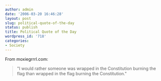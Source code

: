 ```yaml
---
author: admin
date: '2006-03-20 16:46:28'
layout: post
slug: political-quote-of-the-day
status: publish
title: Political Quote of the Day
wordpress_id: '718'
categories:
- Society
---
```


From moxiegrrrl.com:

> "I would rather someone was wrapped in the Constitution burning the
> flag than wrapped in the flag burning the Constitution."
